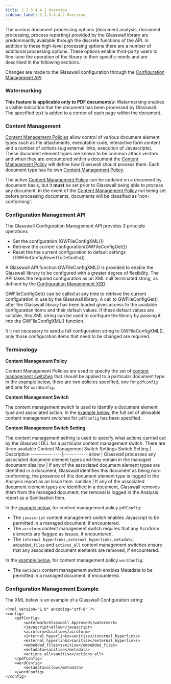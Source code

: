 ```yaml
---
title: 2.1.3.4.4.2 Overview
sidebar_label: 2.1.3.4.4.2 Overview
---
```


The various document processing options (document analysis, document processing, process reporting) provided by the Glasswall library are predominantly available through the discrete functions of the API. In addition to these high-level processing options there are a number of additional processing options. These options enable third-party users to fine-tune the operation of the library to their specific needs and are described in the following sections. 

Changes are made to the Glasswall configuration through the [Configuration Management API](#configurationManagementAPI).

### Watermarking
**This feature is applicable only to PDF documents**\n
Watermarking enables a visible indication that the document has been processed by Glasswall. The specified text is added to a corner of each page within the document.

###  Content Management
[Content Management Policies](#contentMangagmentPolicyDefinition) allow control of various document element types such as file attachments, executable code, interactive form content and a number of actions (e.g external links, execution of Javascripts). These document element types are known to be common attack vectors and when they are encountered within a document the [Content Management Policy](#contentMangagmentPolicyDefinition) will define how Glasswall should process them.  Each document type has its own [Content Management Policy](#contentMangagmentPolicyDefinition).

The active [Content Management Policy](#contentMangagmentPolicyDefinition) can be updated on a document by document basis, but it <b>must</b> be set prior to Glasswall being able to process any document. In the event of the [Content Management Policy](#contentMangagmentPolicyDefinition) not being set before processing documents, documents will be classified as 'non-conforming'.

### Configuration Management API
The Glasswall Configuration Management API provides 3 principle operations
- Set the configuration (GWFileConfigXML())
- Retrieve the current configuration(GWFileConfigGet())
- Reset the the current configuration to default settings (GWFileConfigRevertToDefaults())

A Glasswall API function GWFileConfigXML() is provided to enable the Glasswall library to be configured with a greater degree of flexibility. The API takes the required configuration as an XML null terminated string, as defined by the [Configuration Management XSD](gwConfigurationManagement-editor.xsd). 

GWFileConfigGet() can be called at any time to retrieve the current configuration in use by the Glasswall library. A call to GWFileConfigGet() after the Glasswall library has been loaded gives access to the available configuration items and their default values. If these default values are suitable, this XML string can be used to configure the library by passing it into the GWFileConfigXML() function.

It it not necessary to send a full configuration string to GWFileConfigXML(), only those configuration items that need to be changed are required.

### Terminology
<a name="contentMangagmentPolicyDefinition"><b>Content Management Policy</b></a>

Content Management Policies are used to specify the set of [content management switches](#contentManagmentSwitchDefinition) that should be applied to a particular document type. In the [example below](#configurationManagementExample), there are two policies specified, one for `pdfConfig` and one for `wordConfig`. 

<a name="contentManagmentSwitchDefinition"><b>Content Management Switch</b></a>

The content management switch is used to identify a document element type and associated action. In the [example below](#configurationManagementExample), the full set of allowable content management switches for `pdfConfig` has been specified.

<a name="contentManagmentSettingSwitchDefinition"><b>Content Management Switch Setting</b></a>

The content management setting is used to specify what actions carried out by the Glasswall DLL for a particular content management switch. There are three available Content Management Switch Settings
Switch Setting | Description
---------------|------------
allow          | Glasswall processes any associated document element types and they remain in the managed document
disallow       | If any of the associated document element types are identified in a document, Glasswall identifies this document as being non-conforming, the presence of this document element type is logged in the Analysis report as an Issue Item.
sanitise       | If any of the associated document element types are identified in a document, Glasswall removes them from the managed document, the removal is logged in the Analysis report as a Sanitisation Item.

In the [example below](#configurationManagementExample), for content management policy `pdfConfig`:

- The `javascript` content management switch enables Javascript to be permitted in a managed document, if encountered.
- The `acroform` content management switch requires that any Acroform elements are flagged as issues, if encountered.
- The `internal_hyperlinks`, `external_hyperlinks`, `metadata`, `embedded_files` and `actions_all` content management switches ensure that any associated document elements are removed, if encountered.

In the [example below](#configurationManagementExample), for content management policy `wordConfig`:
- The `metadata` content management switch enables Metadata to be permitted in a managed document, if encountered.

### Configuration Management Example

The XML below is an example of a Glasswall Configuration string:

	<?xml version="1.0" encoding="utf-8" ?> 
	<config>
		<pdfConfig>
			<watermark>Glasswall Approved</watermark>
			<javascript>allow</javascript> 
			<acroform>disallow</acroform> 
			<internal_hyperlinks>sanitise</internal_hyperlinks>
			<external_hyperlinks>sanitise</external_hyperlinks>
			<embedded_files>sanitise</embedded_files> 
			<metadata>sanitise</metadata> 
			<actions_all>sanitise</actions_all> 
		</pdfConfig>
		<wordConfig>
			<metadata>allow</metadata> 
		</wordConfig>
	</config>